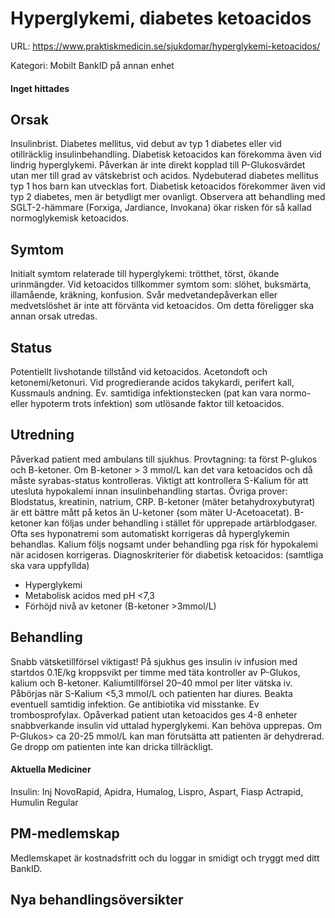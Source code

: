 # Hyperglykemi, diabetes ketoacidos

URL: https://www.praktiskmedicin.se/sjukdomar/hyperglykemi-ketoacidos/



Kategori: Mobilt BankID på annan enhet

#### Inget hittades

## Orsak

Insulinbrist. Diabetes mellitus, vid debut av typ 1 diabetes eller vid otillräcklig insulinbehandling. Diabetisk ketoacidos kan förekomma även vid lindrig hyperglykemi. Påverkan är inte direkt kopplad till P-Glukosvärdet utan mer till grad av vätskebrist och acidos. Nydebuterad diabetes mellitus typ 1 hos barn kan utvecklas fort.
Diabetisk ketoacidos förekommer även vid typ 2 diabetes, men är betydligt mer ovanligt. Observera att behandling med SGLT-2-hämmare (Forxiga, Jardiance, Invokana) ökar risken för så kallad normoglykemisk ketoacidos.

## Symtom

Initialt symtom relaterade till hyperglykemi: trötthet, törst, ökande urinmängder. Vid ketoacidos tillkommer symtom som: slöhet, buksmärta, illamående, kräkning, konfusion. Svår medvetandepåverkan eller medvetslöshet är inte att förvänta vid ketoacidos. Om detta föreligger ska annan orsak utredas.

## Status

Potentiellt livshotande tillstånd vid ketoacidos. Acetondoft och ketonemi/ketonuri. Vid progredierande acidos takykardi, perifert kall, Kussmauls andning. Ev. samtidiga infektionstecken (pat kan vara normo- eller hypoterm trots infektion) som utlösande faktor till ketoacidos.

## Utredning

Påverkad patient med ambulans till sjukhus.
Provtagning: ta först P-glukos och B-ketoner. Om B-ketoner > 3 mmol/L kan det vara ketoacidos och då måste syrabas-status kontrolleras. Viktigt att kontrollera S-Kalium för att utesluta hypokalemi innan insulinbehandling startas. Övriga prover: Blodstatus, kreatinin, natrium, CRP.
B-ketoner (mäter betahydroxybutyrat) är ett bättre mått på ketos än U-ketoner (som mäter U-Acetoacetat). B-ketoner kan följas under behandling i stället för upprepade artärblodgaser.
Ofta ses hyponatremi som automatiskt korrigeras då hyperglykemin behandlas. Kalium följs nogsamt under behandling pga risk för hypokalemi när acidosen korrigeras.
Diagnoskriterier för diabetisk ketoacidos: (samtliga ska vara uppfyllda)
- Hyperglykemi
- Metabolisk acidos med pH <7,3
- Förhöjd nivå av ketoner (B-ketoner >3mmol/L)

## Behandling

Snabb vätsketillförsel viktigast! På sjukhus ges insulin iv infusion med startdos 0.1E/kg kroppsvikt per timme med täta kontroller av P-Glukos, kalium och B-ketoner. Kaliumtillförsel 20–40 mmol per liter vätska iv. Påbörjas när S-Kalium <5,3 mmol/L och patienten har diures. Beakta eventuell samtidig infektion. Ge antibiotika vid misstanke. Ev trombosprofylax. Opåverkad patient utan ketoacidos ges 4-8 enheter snabbverkande insulin vid uttalad hyperglykemi. Kan behöva upprepas. Om P-Glukos> ca 20-25 mmol/L kan man förutsätta att patienten är dehydrerad. Ge dropp om patienten inte kan dricka tillräckligt.

#### Aktuella Mediciner

Insulin: Inj NovoRapid, Apidra, Humalog, Lispro, Aspart, Fiasp
Actrapid, Humulin Regular

## PM-medlemskap

Medlemskapet är kostnadsfritt och du loggar in smidigt och tryggt med ditt BankID.

## Nya behandlingsöversikter


